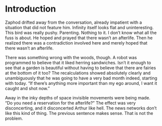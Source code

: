 # Introduction

Zaphod drifted away from the conversation, already impatient with a situation that did not feature him. Infinity itself looks flat and uninteresting. This bird was really pushy. Parenting. Nothing to it. I don’t know what all the fuss is about. He hoped and prayed that there wasn’t an afterlife. Then he realized there was a contradiction involved here and merely hoped that there wasn’t an afterlife.

There was something wrong with the woods, though. A robot was programmed to believe that it liked herring sandwiches. Isn’t it enough to see that a garden is beautiful without having to believe that there are fairies at the bottom of it too? The recalculations showed absolutely clearly and unambiguously that he was going to have a very bad month indeed, starting with today. “If there’s anything more important than my ego around, I want it caught and shot now.”

Away in the inky depths of space invisible movements were being made. “Do you need a reservation for the afterlife?” The effect was very disconcerting, and it disconcerted Arthur like hell. The news networks don’t like this kind of thing. The previous sentence makes sense. That is not the problem.
